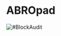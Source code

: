 # ABROpad

![#BlockAudit](https://user-images.githubusercontent.com/81981737/147587321-50ece7db-f734-4722-99f4-47a294e208ce.png)

